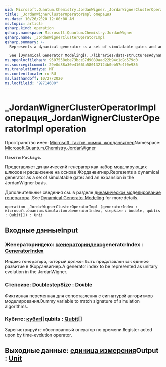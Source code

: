 ```yaml
---
uid: Microsoft.Quantum.Chemistry.JordanWigner._JordanWignerClusterOperatorImpl
title: _JordanWignerClusterOperatorImpl операция
ms.date: 10/26/2020 12:00:00 AM
ms.topic: article
qsharp.kind: operation
qsharp.namespace: Microsoft.Quantum.Chemistry.JordanWigner
qsharp.name: _JordanWignerClusterOperatorImpl
qsharp.summary: >-
  Represents a dynamical generator as a set of simulatable gates and an expansion in the JordanWigner basis.

  See [Dynamical Generator Modeling](../libraries/data-structures#dynamical-generator-modeling) for more details.
ms.openlocfilehash: 9507558ebe73bce87d9089aad22b94c1d9d579d0
ms.sourcegitcommit: 29e0d88a30e4166fa580132124b0eb57e1f0e986
ms.translationtype: MT
ms.contentlocale: ru-RU
ms.lasthandoff: 10/27/2020
ms.locfileid: "92714600"
---
```

# <a name="_jordanwignerclusteroperatorimpl-operation"></a><span data-ttu-id="f9fa9-102">_JordanWignerClusterOperatorImpl операция</span><span class="sxs-lookup"><span data-stu-id="f9fa9-102">_JordanWignerClusterOperatorImpl operation</span></span>

<span data-ttu-id="f9fa9-103">Пространство имен: [Microsoft. тактов. химия. жорданвигнер](xref:Microsoft.Quantum.Chemistry.JordanWigner)</span><span class="sxs-lookup"><span data-stu-id="f9fa9-103">Namespace: [Microsoft.Quantum.Chemistry.JordanWigner](xref:Microsoft.Quantum.Chemistry.JordanWigner)</span></span>

<span data-ttu-id="f9fa9-104">Пакеты [](https://nuget.org/packages/)</span><span class="sxs-lookup"><span data-stu-id="f9fa9-104">Package: [](https://nuget.org/packages/)</span></span>


<span data-ttu-id="f9fa9-105">Представляет динамический генератор как набор моделирующих шлюзов и расширение на основе Жорданвигнер.</span><span class="sxs-lookup"><span data-stu-id="f9fa9-105">Represents a dynamical generator as a set of simulatable gates and an expansion in the JordanWigner basis.</span></span>

<span data-ttu-id="f9fa9-106">Дополнительные сведения см. в разделе [динамическое моделирование генератора](../libraries/data-structures#dynamical-generator-modeling) .</span><span class="sxs-lookup"><span data-stu-id="f9fa9-106">See [Dynamical Generator Modeling](../libraries/data-structures#dynamical-generator-modeling) for more details.</span></span>

```qsharp
operation _JordanWignerClusterOperatorImpl (generatorIndex : Microsoft.Quantum.Simulation.GeneratorIndex, stepSize : Double, qubits : Qubit[]) : Unit
```


## <a name="input"></a><span data-ttu-id="f9fa9-107">Входные данные</span><span class="sxs-lookup"><span data-stu-id="f9fa9-107">Input</span></span>

### <a name="generatorindex--generatorindex"></a><span data-ttu-id="f9fa9-108">Женераториндекс: [женераториндекс](xref:Microsoft.Quantum.Simulation.GeneratorIndex)</span><span class="sxs-lookup"><span data-stu-id="f9fa9-108">generatorIndex : [GeneratorIndex](xref:Microsoft.Quantum.Simulation.GeneratorIndex)</span></span>

<span data-ttu-id="f9fa9-109">Индекс генератора, который должен быть представлен как единое развитие в Жорданвигнер.</span><span class="sxs-lookup"><span data-stu-id="f9fa9-109">A generator index to be represented as unitary evolution in the JordanWigner.</span></span>


### <a name="stepsize--double"></a><span data-ttu-id="f9fa9-110">Степсизе: [Double](xref:microsoft.quantum.lang-ref.double)</span><span class="sxs-lookup"><span data-stu-id="f9fa9-110">stepSize : [Double](xref:microsoft.quantum.lang-ref.double)</span></span>

<span data-ttu-id="f9fa9-111">Фиктивная переменная для сопоставления с сигнатурой алгоритмов моделирования.</span><span class="sxs-lookup"><span data-stu-id="f9fa9-111">Dummy variable to match signature of simulation algorithms.</span></span>


### <a name="qubits--qubit"></a><span data-ttu-id="f9fa9-112">Кубитс: [кубит](xref:microsoft.quantum.lang-ref.qubit)[]</span><span class="sxs-lookup"><span data-stu-id="f9fa9-112">qubits : [Qubit](xref:microsoft.quantum.lang-ref.qubit)[]</span></span>

<span data-ttu-id="f9fa9-113">Зарегистрируйте обоснованный оператор по времени.</span><span class="sxs-lookup"><span data-stu-id="f9fa9-113">Register acted upon by time-evolution operator.</span></span>



## <a name="output--unit"></a><span data-ttu-id="f9fa9-114">Выходные данные: [единица измерения](xref:microsoft.quantum.lang-ref.unit)</span><span class="sxs-lookup"><span data-stu-id="f9fa9-114">Output : [Unit](xref:microsoft.quantum.lang-ref.unit)</span></span>

